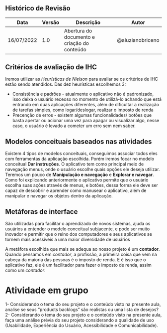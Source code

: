 #

## Histórico de Revisão

| Data | Versão | Descrição | Autor |
|--|--|--|--|
| 16/07/2022 | 1.0 | Abertura do documento e criação do conteúdo | @aluzianobriceno |


## Critérios de avaliação de IHC
Iremos utilizar as *Heurísticas de Nielson* para avaliar se os critérios de IHC estão sendo atendidos. Das dez heurísticas escolhemos 3:
* Consistência e padrões - atualmente o aplicativo não é padronizado, isso deixa o usuário receoso no momento de utilizá-lo achando que está entrando em duas aplicações diferentes, além de dificultar a realização de tarefas simples, como logar/deslogar, realizar o imposto de renda
* Precenção de erros - existem algumas funcionalidades/ botões que basta apertar ou acionar uma vez para apagar ou visualizar algo, nesse caso, o usuário é levado a cometer um erro sem nem saber.



## Modelos conceituais baseados nas atividades
Existem 4 tipos de modelos conceituais, conseguimos associar todos eles com ferramentas da aplicação escolhida. 
Porém iremos focar no modelo conceitual **Dar instruções**. O aplicativo tem como principal meio de navegação menus, onde o usuário escolhe quais opções ele deseja utilizar. 
Teremos um pouco de **Manipulação e navegação** e **Explorar e navegar**. Como foi explicando anteriormente o aplicativo permite que o usuário escolha suas ações através de menus, e botões, dessa forma ele deve ser capaz de descobrir e aprender como manusear o aplicativo, além de manipular e navegar os objetos dentro da aplicação.


## Metáforas de interface
São utilizadas para facilitar o aprendizado de novos sistemas, ajuda os usuários a entender o modelo conceitual subjacente, e pode ser muito inovador e permitir que o reino dos computadores e seus aplicativos se tornem mais acessíveis a uma maior diversidade de usuários

A metáfora escolhida que mais se adequa ao nosso projeto é um **contador**. Quando pensamos em *contador*, a profissão, a primeira coisa que vem na cabeça da maioria das pessoas é o imposto de renda. E é isso que o aplicativo faz, ele é um facilitador para fazer o imposto de renda, assim como um *contador*.

# Atividade em grupo
1- Considerando o tema do seu projeto e o conteúdo visto na presente aula, analise se seus “products backlogs” são realistas ou uma lista de desejos? 
2- Considerando o tema do seu projeto e o conteúdo visto na presente aula, faça uma análise prévia do seu projeto considerando a qualidade de uso (Usabilidade, Experiência
do Usuário, Acessibilidade e Comunicabilidade).